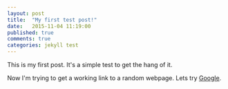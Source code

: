 ```yaml
---
layout: post
title:  "My first test post!"
date:   2015-11-04 11:19:00
published: true
comments: true
categories: jekyll test
---
```

This is my first post. It's a simple test to get the hang of it.

Now I'm trying to get a working link to a random webpage. Lets try [Google][google].

[google]:      http://google.com

